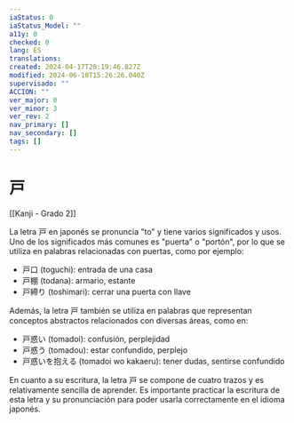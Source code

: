 ```yaml
---
iaStatus: 0
iaStatus_Model: ""
a11y: 0
checked: 0
lang: ES
translations: 
created: 2024-04-17T20:19:46.827Z
modified: 2024-06-10T15:26:26.040Z
supervisado: ""
ACCION: ""
ver_major: 0
ver_minor: 3
ver_rev: 2
nav_primary: []
nav_secondary: []
tags: []
---
```

# 戸

[[Kanji - Grado 2]]

La letra 戸 en japonés se pronuncia "to" y tiene varios significados y usos. Uno de los significados más comunes es "puerta" o "portón", por lo que se utiliza en palabras relacionadas con puertas, como por ejemplo:

- 戸口 (toguchi): entrada de una casa
- 戸棚 (todana): armario, estante
- 戸締り (toshimari): cerrar una puerta con llave

Además, la letra 戸 también se utiliza en palabras que representan conceptos abstractos relacionados con diversas áreas, como en:

- 戸惑い (tomadoi): confusión, perplejidad
- 戸惑う (tomadou): estar confundido, perplejo
- 戸惑いを抱える (tomadoi wo kakaeru): tener dudas, sentirse confundido

En cuanto a su escritura, la letra 戸 se compone de cuatro trazos y es relativamente sencilla de aprender. Es importante practicar la escritura de esta letra y su pronunciación para poder usarla correctamente en el idioma japonés.
